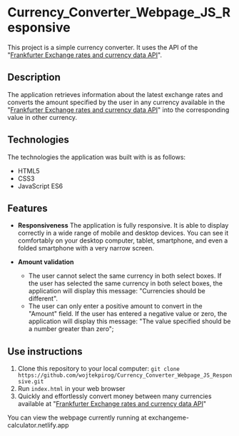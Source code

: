 # Currency_Converter_Webpage_JS_Responsive
This project is a simple currency converter. It uses the API of the "[Frankfurter Exchange rates and currency data API](https://www.frankfurter.app/docs/)".

## Description
The application retrieves information about the latest exchange rates and converts the amount specified by the user in any currency available in the "[Frankfurter Exchange rates and currency data API](https://www.frankfurter.app/docs/)" into the corresponding value in other currency.

## Technologies
The technologies the application was built with is as follows:
- HTML5
- CSS3
- JavaScript ES6

## Features
- **Responsiveness**
  The application is fully responsive. It is able to display correctly in a wide range of mobile and desktop devices. You can see it comfortably on your desktop computer, tablet, smartphone, and even a folded smartphone with a very narrow screen.

- **Amount validation**
  - The user cannot select the same currency in both select boxes. If the user has selected the same currency in both select boxes, the application will display this message: "Currencies should be different".
  - The user can only enter a positive amount to convert in the "Amount" field. If the user has entered a negative value or zero, the application will display this message: "The value specified should be a number greater than zero";

## Use instructions
1. Clone this repository to your local computer: `git clone https://github.com/wojtekpirog/Currency_Converter_Webpage_JS_Responsive.git`
2. Run `index.html` in your web browser
3. Quickly and effortlessly convert money between many currencies available at "[Frankfurter Exchange rates and currency data API](https://www.frankfurter.app/docs/)"

You can view the webpage currently running at exchangeme-calculator.netlify.app
